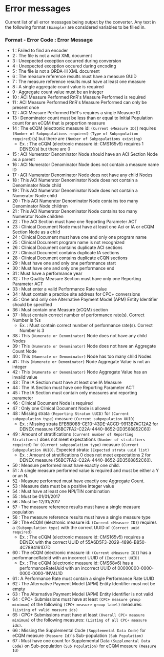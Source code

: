 # Error messages
Current list of all error messages being output by the converter.
Any text in the following format `(Example)` are considered variables to be filled in.

### Format - Error Code : Error Message
* 1 : Failed to find an encoder
* 2 : The file is not a valid XML document
* 3 : Unexpected exception occurred during conversion
* 4 : Unexpected exception occured during encoding
* 5 : The file is not a QRDA-III XML document
* 6 : The measure reference results must have a measure GUID
* 7 : The measure reference results must have at least one measure
* 8 : A single aggregate count value is required
* 9 : Aggregate count value must be an integer
* 10 : ACI Measure Performed RnR's Measure Performed is required
* 11 : ACI Measure Performed RnR's Measure Performed can only be present once
* 12 : ACI Measure Performed RnR's requires a single Measure ID
* 13 : Denominator count must be less than or equal to Initial Population count for an eCQM that is proportion measure
* 14 : The eCQM (electronic measure id: `(Current eMeasure ID)`) requires `(Number of Subpopulations required)` `(Type of Subpopulation required)`(s) but there are `(Number of Subpopulations existing)`
  * Ex. : The eCQM (electronic measure id: CMS165v5) requires 1 DENEX(s) but there are 0
* 15 : ACI Numerator Denominator Node should have an ACI Section Node as a parent
* 16 : ACI Numerator Denominator Node does not contain a measure name ID
* 17 : ACI Numerator Denominator Node does not have any child Nodes
* 18 : This ACI Numerator Denominator Node does not contain a Denominator Node child
* 19 : This ACI Numerator Denominator Node does not contain a Numerator Node child
* 20 : This ACI Numerator Denominator Node contains too many Denominator Node children
* 21 : This ACI Numerator Denominator Node contains too many Numerator Node children
* 22 : The ACI Section must have one Reporting Parameter ACT
* 23 : Clinical Document Node must have at least one Aci or IA or eCQM Section Node as a child
* 24 : Clinical Document must have one and only one program name
* 25 : Clinical Document program name is not recognized
* 26 : Clinical Document contains duplicate ACI sections
* 27 : Clinical Document contains duplicate IA sections
* 28 : Clinical Document contains duplicate eCQN sections
* 29 : Must have one and only one performance start
* 30 : Must have one and only one performance end
* 31 : Must have a performance year
* 32 : The Quality Measure Section must have only one Reporting Parameter ACT
* 33 : Must enter a valid Performance Rate value
* 34 : Must contain a practice site address for CPC+ conversions
* 35 : One and only one Alternative Payment Model (APM) Entity Identifier should be specified
* 36 : Must contain one Measure (eCQM) section
* 37 : Must contain correct number of performance rate(s). Correct Number is %s
  * Ex. : Must contain correct number of performance rate(s). Correct Number is 3
* 38 : This `(Numerate or Denominator)` Node does not have any child Nodes
* 39 : This `(Numerate or Denominator)` Node does not have an Aggregate Count Node
* 40 : This `(Numerate or Denominator)` Node has too many child Nodes
* 41 : This `(Numerate or Denominator)` Node Aggregate Value is not an integer
* 42 : This `(Numerate or Denominator)` Node Aggregate Value has an invalid value
* 43 : The IA Section must have at least one IA Measure
* 44 : The IA Section must have one Reporting Parameter ACT
* 45 : The IA Section must contain only measures and reporting parameter
* 46 : Clinical Document Node is required
* 47 : Only one Clinical Document Node is allowed
* 48 : Missing strata `(Reporting Stratum UUID)` for `(Current subpopulation type)` measure `(Current subpopulation UUID)`
  * Ex. : Missing strata EFB5B088-CE10-43DE-ACCD-9913B7AC12A2 for DENEX measure (56BC7FA2-C22A-4440-8652-2D3568852C60)
* 49 : Amount of stratifications `(Current number of Reporting Stratifiers)` does not meet expectations `(Number of stratifiers required)` for `(Current subpopulation type)` measure `(Current Subpopulation UUID)`. Expected strata: `(Expected strata uuid list)`
  * Ex. : Amount of stratifications 0 does not meet expectations 2 for DENEX measure (56BC7FA2-C22A-4440-8652-2D3568852C60).
* 50 : Measure performed must have exactly one child.
* 51 : A single measure performed value is required and must be either a Y or an N.
* 52 : Measure performed must have exactly one Aggregate Count.
* 53 : Measure data must be a positive integer value
* 54 : Must have at least one NPI/TIN combination
* 55 : Must be 01/01/2017
* 56 : Must be 12/31/2017
* 57 : The measure reference results must have a single measure population
* 58 : The measure reference results must have a single measure type
* 59 : The eCQM (electronic measure id: `(Current eMeasure ID)`) requires a `(Subpopulation type)` with the correct UUID of `(Correct uuid required)`
  * Ex. : The eCQM (electronic measure id: CMS165v5) requires a DENEX with the correct UUID of 55A6D5F3-2029-4896-B850-4C7894161D7D
* 60 : The eCQM (electronic measure id: `(Current eMeasure ID)`) has a performanceRateId with an incorrect UUID of `(Incorrect UUID)`
  * Ex. : The eCQM (electronic measure id: CMS68v6) has a performanceRateUuid with an incorrect UUID of 00000000-0000-0000-0000-1NV4L1D
* 61 : A Performance Rate must contain a single Performance Rate UUID
* 62 : The Alternative Payment Model (APM) Entity Identifier must not be empty
* 63 : The Alternative Payment Model (APM) Entity Identifier is not valid
* 64 : CPC+ Submissions must have at least `(CPC+ measure group minimum)` of the following `(CPC+ measure group label)` measures: `(Listing of valid measure ids)`
* 65 : CPC+ Submissions must have at least `(Overall CPC+ measure minimum)` of the following measures: `(Listing of all CPC+ measure ids)`.
* 66 : Missing the Supplemental Code `(Supplemental Data Code)` for eCQM measure `(Measure Id)`'s Sub-population `(Sub Population)`
* 67 : Must have one count for Supplemental Data `(Supplemental Data Code)` on Sub-population `(Sub Population)` for eCQM measure `(Measure Id)`
